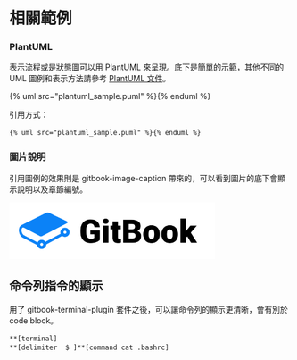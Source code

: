 # 相關範例

### PlantUML

表示流程或是狀態圖可以用 PlantUML 來呈現。底下是簡單的示範，其他不同的 UML 圖例和表示方法請參考 [PlantUML 文件](http://plantuml.com/zh/)。

{% uml src="plantuml_sample.puml" %}{% enduml %}

引用方式：

```
{% uml src="plantuml_sample.puml" %}{% enduml %}
```
### 圖片說明

引用圖例的效果則是 gitbook-image-caption 帶來的，可以看到圖片的底下會顯示說明以及章節編號。 

![GitBook 的 Icon](images/gitbook-logo.png)

## 命令列指令的顯示

用了 gitbook-terminal-plugin 套件之後，可以讓命令列的顯示更清晰，會有別於 code block。

```
**[terminal]
**[delimiter  $ ]**[command cat .bashrc]
```